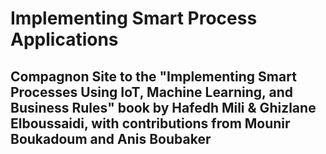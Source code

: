 # Implementing Smart Process Applications
## Compagnon Site to the "Implementing Smart Processes Using IoT, Machine Learning, and Business Rules" book by Hafedh Mili & Ghizlane Elboussaidi, with contributions from Mounir Boukadoum and Anis Boubaker
